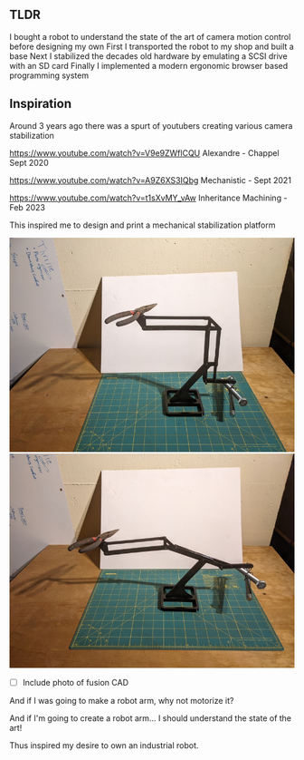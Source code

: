 
## TLDR

I bought a robot to understand the state of the art of camera motion control before designing my own
First I transported the robot to my shop and built a base
Next I stabilized the decades old hardware by emulating a SCSI drive with an SD card
Finally I implemented a modern ergonomic browser based programming system

## Inspiration

Around 3 years ago there was a spurt of youtubers creating various camera stabilization 

https://www.youtube.com/watch?v=V9e9ZWflCQU
Alexandre - Chappel Sept 2020

https://www.youtube.com/watch?v=A9Z6XS3IQbg
Mechanistic - Sept 2021

https://www.youtube.com/watch?v=t1sXvMY_vAw
Inheritance Machining - Feb 2023

This inspired me to design and print a mechanical stabilization platform

![a parallelogram robot](00-context/balance-1.jpg)
![a parallelogram robot](00-context/balance-2.jpg)

- [ ] Include photo of fusion CAD

And if I was going to make a robot arm, why not motorize it?

And if I'm going to create a robot arm... I should understand the state of the art!

Thus inspired my desire to own an industrial robot.